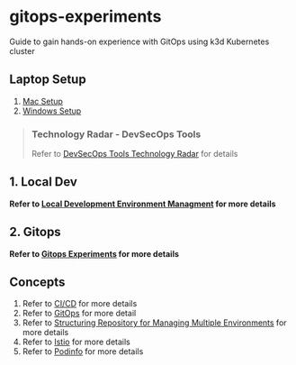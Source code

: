 # gitops-experiments

Guide to gain hands-on experience with GitOps using k3d Kubernetes cluster 

## Laptop Setup

1. [Mac Setup](https://github.com/rajasoun/mac-onboard)
2. [Windows Setup](https://github.com/rajasoun/win10x-onboard)

> ### Technology Radar - DevSecOps Tools
> Refer to [DevSecOps Tools Technology Radar](./docs/DevSecOps-Tools-Radar.md) for details

## 1. Local Dev

**Refer to [Local Development Environment Managment](local-dev/README.md) for more details**


## 2. Gitops 

**Refer to [Gitops Experiments](gitops/README.md) for more details**


## Concepts 

1. Refer to [CI/CD](./docs/CI-CD.md) for more details
1. Refer to [GitOps](./docs/GitOps.md) for more detail
1. Refer to [Structuring Repository for Managing Multiple Environments](./docs/GitOps-Repo-Structure.md) for more details
1. Refer to [Istio](./docs/ISTIO.md) for more details
1. Refer to [Podinfo](./docs/Podinfo.md) for more details
